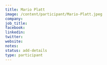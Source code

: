 ```yaml
---
title: Mario Platt
image: /content/participant/Mario-Platt.jpeg
company:
job_title:
facebook:
linkedin:
twitter:
website:
notes:
status: add-details
type: participant
---
```


<!-- put more details about participant here -->

